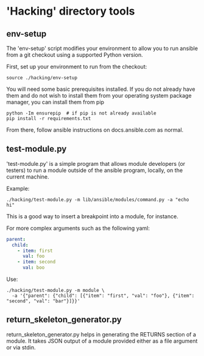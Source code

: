 'Hacking' directory tools
=========================

env-setup
---------

The 'env-setup' script modifies your environment to allow you to run
ansible from a git checkout using a supported Python version.

First, set up your environment to run from the checkout:

```shell
source ./hacking/env-setup
```

You will need some basic prerequisites installed.  If you do not already have them
and do not wish to install them from your operating system package manager, you
can install them from pip

```shell
python -Im ensurepip  # if pip is not already available
pip install -r requirements.txt
```

From there, follow ansible instructions on docs.ansible.com as normal.

test-module.py
--------------

'test-module.py' is a simple program that allows module developers (or testers) to run
a module outside of the ansible program, locally, on the current machine.

Example:

```shell
./hacking/test-module.py -m lib/ansible/modules/command.py -a "echo hi"
```

This is a good way to insert a breakpoint into a module, for instance.

For more complex arguments such as the following yaml:

```yaml
parent:
  child:
    - item: first
      val: foo
    - item: second
      val: boo
```

Use:

```shell
./hacking/test-module.py -m module \
  -a '{"parent": {"child": [{"item": "first", "val": "foo"}, {"item": "second", "val": "bar"}]}}'
```

return_skeleton_generator.py
----------------------------

return_skeleton_generator.py helps in generating the RETURNS section of a module. It takes
JSON output of a module provided either as a file argument or via stdin.
